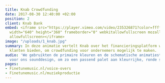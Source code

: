```yaml
---
title: Knab Crowdfunding
date: 2017-08-30 12:40:00 +02:00
position: 2
client: Knab Bank
embed: <iframe src="https://player.vimeo.com/video/235326871?color=ffffff&title=0&byline=0&portrait=0"
  width="640" height="360" frameborder="0" webkitallowfullscreen mozallowfullscreen
  allowfullscreen></iframe>
image: "/uploads/1_knab.jpg"
summary: In deze animatie vertelt Knab over het financieringsplatform wat zij hun
  klanten bieden, om crowdfunding voor ondernemers mogelijk te maken.
audio: 'We gebruikten de primaire kleuren en de schematische animatiestijl als inspiratie
  voor ons sounddesign, om zo een passend palet aan kleurrijke, ronde sounds te creëren. '
pages:
- Finetunemusic.nl/voice-overs
- Finetunemusic.nl/muziekproductie
---
```


